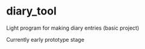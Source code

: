 # diary_tool
Light program for making diary entries (basic project)

Currently early prototype stage 
